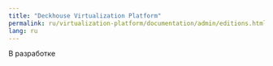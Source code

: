 ```yaml
---
title: "Deckhouse Virtualization Platform"
permalink: ru/virtualization-platform/documentation/admin/editions.html
lang: ru
---
```


В разработке
